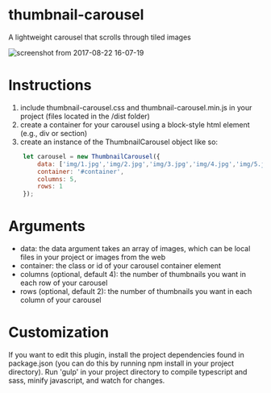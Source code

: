 # thumbnail-carousel
A lightweight carousel that scrolls through tiled images

![screenshot from 2017-08-22 16-07-19](https://user-images.githubusercontent.com/8583137/29591583-31d076d6-8754-11e7-9c4c-adad71a4e6b6.png)

# Instructions
1. include thumbnail-carousel.css and thumbnail-carousel.min.js in your project (files located in the /dist folder)
2. create a container for your carousel using a block-style html element (e.g., div or section)
3. create an instance of the ThumbnailCarousel object like so:

```javascript
    let carousel = new ThumbnailCarousel({
        data: ['img/1.jpg','img/2.jpg','img/3.jpg','img/4.jpg','img/5.jpg','img/6.jpg','img/7.jpg','img/8.jpg','img/9.jpg','img/10.jpg','img/11.jpg'],
        container: '#container',
        columns: 5,
        rows: 1
    });
```

# Arguments
* data: the data argument takes an array of images, which can be local files in your project or images from the web
* container: the class or id of your carousel container element
* columns (optional, default 4): the number of thumbnails you want in each row of your carousel
* rows (optional, default 2): the number of thumbnails you want in each column of your carousel

# Customization
If you want to edit this plugin, install the project dependencies found in package.json (you can do this by running npm install in your project directory). Run 'gulp' in your project directory to compile typescript and sass, minify javascript, and watch for changes.
